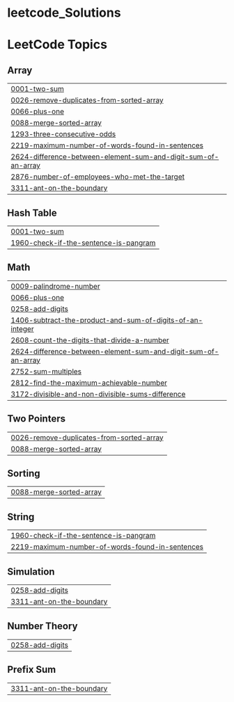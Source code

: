 # leetcode_Solutions
<!---LeetCode Topics Start-->
# LeetCode Topics
## Array
|  |
| ------- |
| [0001-two-sum](https://github.com/ShahilVK/leetcode_Solutions/tree/master/0001-two-sum) |
| [0026-remove-duplicates-from-sorted-array](https://github.com/ShahilVK/leetcode_Solutions/tree/master/0026-remove-duplicates-from-sorted-array) |
| [0066-plus-one](https://github.com/ShahilVK/leetcode_Solutions/tree/master/0066-plus-one) |
| [0088-merge-sorted-array](https://github.com/ShahilVK/leetcode_Solutions/tree/master/0088-merge-sorted-array) |
| [1293-three-consecutive-odds](https://github.com/ShahilVK/leetcode_Solutions/tree/master/1293-three-consecutive-odds) |
| [2219-maximum-number-of-words-found-in-sentences](https://github.com/ShahilVK/leetcode_Solutions/tree/master/2219-maximum-number-of-words-found-in-sentences) |
| [2624-difference-between-element-sum-and-digit-sum-of-an-array](https://github.com/ShahilVK/leetcode_Solutions/tree/master/2624-difference-between-element-sum-and-digit-sum-of-an-array) |
| [2876-number-of-employees-who-met-the-target](https://github.com/ShahilVK/leetcode_Solutions/tree/master/2876-number-of-employees-who-met-the-target) |
| [3311-ant-on-the-boundary](https://github.com/ShahilVK/leetcode_Solutions/tree/master/3311-ant-on-the-boundary) |
## Hash Table
|  |
| ------- |
| [0001-two-sum](https://github.com/ShahilVK/leetcode_Solutions/tree/master/0001-two-sum) |
| [1960-check-if-the-sentence-is-pangram](https://github.com/ShahilVK/leetcode_Solutions/tree/master/1960-check-if-the-sentence-is-pangram) |
## Math
|  |
| ------- |
| [0009-palindrome-number](https://github.com/ShahilVK/leetcode_Solutions/tree/master/0009-palindrome-number) |
| [0066-plus-one](https://github.com/ShahilVK/leetcode_Solutions/tree/master/0066-plus-one) |
| [0258-add-digits](https://github.com/ShahilVK/leetcode_Solutions/tree/master/0258-add-digits) |
| [1406-subtract-the-product-and-sum-of-digits-of-an-integer](https://github.com/ShahilVK/leetcode_Solutions/tree/master/1406-subtract-the-product-and-sum-of-digits-of-an-integer) |
| [2608-count-the-digits-that-divide-a-number](https://github.com/ShahilVK/leetcode_Solutions/tree/master/2608-count-the-digits-that-divide-a-number) |
| [2624-difference-between-element-sum-and-digit-sum-of-an-array](https://github.com/ShahilVK/leetcode_Solutions/tree/master/2624-difference-between-element-sum-and-digit-sum-of-an-array) |
| [2752-sum-multiples](https://github.com/ShahilVK/leetcode_Solutions/tree/master/2752-sum-multiples) |
| [2812-find-the-maximum-achievable-number](https://github.com/ShahilVK/leetcode_Solutions/tree/master/2812-find-the-maximum-achievable-number) |
| [3172-divisible-and-non-divisible-sums-difference](https://github.com/ShahilVK/leetcode_Solutions/tree/master/3172-divisible-and-non-divisible-sums-difference) |
## Two Pointers
|  |
| ------- |
| [0026-remove-duplicates-from-sorted-array](https://github.com/ShahilVK/leetcode_Solutions/tree/master/0026-remove-duplicates-from-sorted-array) |
| [0088-merge-sorted-array](https://github.com/ShahilVK/leetcode_Solutions/tree/master/0088-merge-sorted-array) |
## Sorting
|  |
| ------- |
| [0088-merge-sorted-array](https://github.com/ShahilVK/leetcode_Solutions/tree/master/0088-merge-sorted-array) |
## String
|  |
| ------- |
| [1960-check-if-the-sentence-is-pangram](https://github.com/ShahilVK/leetcode_Solutions/tree/master/1960-check-if-the-sentence-is-pangram) |
| [2219-maximum-number-of-words-found-in-sentences](https://github.com/ShahilVK/leetcode_Solutions/tree/master/2219-maximum-number-of-words-found-in-sentences) |
## Simulation
|  |
| ------- |
| [0258-add-digits](https://github.com/ShahilVK/leetcode_Solutions/tree/master/0258-add-digits) |
| [3311-ant-on-the-boundary](https://github.com/ShahilVK/leetcode_Solutions/tree/master/3311-ant-on-the-boundary) |
## Number Theory
|  |
| ------- |
| [0258-add-digits](https://github.com/ShahilVK/leetcode_Solutions/tree/master/0258-add-digits) |
## Prefix Sum
|  |
| ------- |
| [3311-ant-on-the-boundary](https://github.com/ShahilVK/leetcode_Solutions/tree/master/3311-ant-on-the-boundary) |
<!---LeetCode Topics End-->